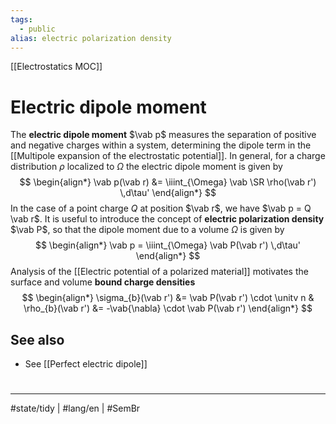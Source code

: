 ```yaml
---
tags:
  - public
alias: electric polarization density
---
```

[[Electrostatics MOC]]
# Electric dipole moment

The **electric dipole moment** $\vab p$ measures the separation of positive and negative charges within a system, determining the dipole term in the [[Multipole expansion of the electrostatic potential]].
In general, for a charge distribution $\rho$ localized to $\Omega$ the electric dipole moment is given by
$$
\begin{align*}
\vab p(\vab r) &= \iiint_{\Omega} \vab \SR \rho(\vab r') \,d\tau'
\end{align*}
$$
In the case of a point charge $Q$ at position $\vab r$, we have $\vab p = Q \vab r$.
It is useful to introduce the concept of **electric polarization density** $\vab P$,
so that the dipole moment due to a volume $\Omega$ is given by
$$
\begin{align*}
\vab p = \iiint_{\Omega} \vab P(\vab r') \,d\tau'
\end{align*}
$$
Analysis of the [[Electric potential of a polarized material]] motivates the surface and volume **bound charge densities**
$$
\begin{align*}
\sigma_{b}(\vab r') &= \vab P(\vab r') \cdot \unitv n 
&
\rho_{b}(\vab r') &= -\vab{\nabla} \cdot \vab P(\vab r')
\end{align*}
$$

## See also

- See [[Perfect electric dipole]]

#
---
#state/tidy | #lang/en | #SemBr 